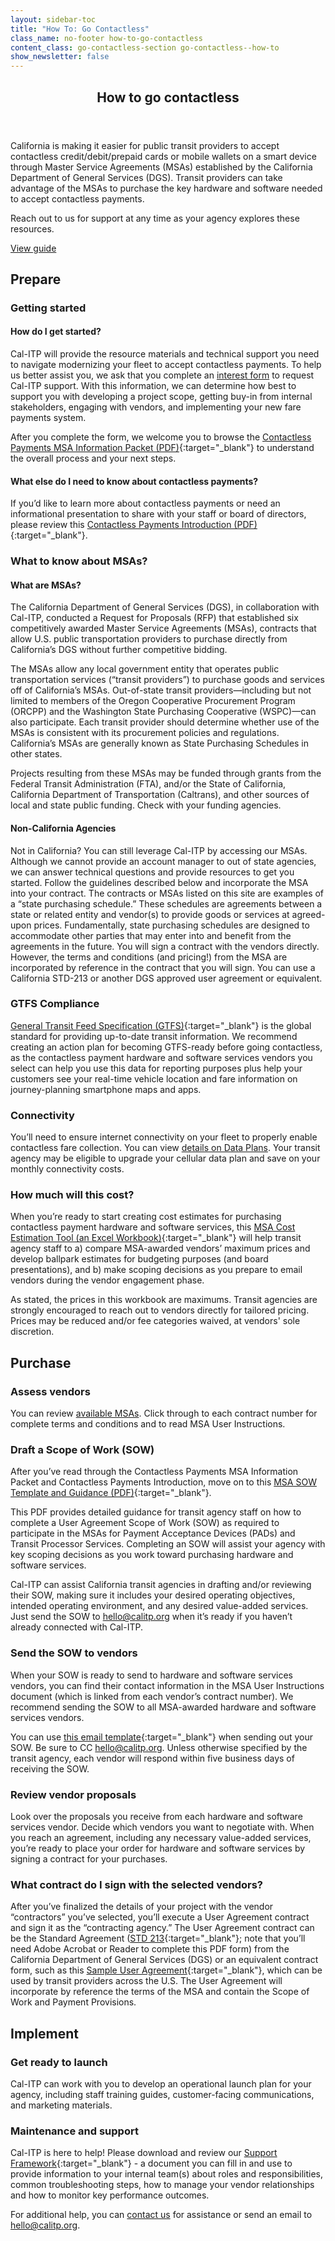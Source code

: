 ```yaml
---
layout: sidebar-toc
title: "How To: Go Contactless"
class_name: no-footer how-to-go-contactless
content_class: go-contactless-section go-contactless--how-to
show_newsletter: false
---
```


<section class="go-contactless-section bg-dark-blue">
  <div class="row justify-content-center">
    <div class="col-md-8">
      <header>
        <h1 class="page-header text-white">How to go contactless</h1>
      </header>
      <p class="text-white">
        California is making it easier for public transit providers to accept contactless credit/debit/prepaid cards or mobile
        wallets on a smart device through Master Service Agreements (MSAs) established by the California Department of General
        Services (DGS). Transit providers can take advantage of the MSAs to purchase the key hardware and software needed to
        accept contactless payments.
      </p>
      <p class="text-white">Reach out to us for support at any time as your agency explores these resources.</p>
      <div class="mx-auto text-center pt-4">
        <a class="btn btn-dark-blue-inverted" href="#toc-and-content">View guide</a>
      </div>
    </div>
  </div>
</section>

<!-- END_PREFACE -->

## Prepare

### Getting started

#### How do I get started?

Cal-ITP will provide the resource materials and technical support you need to navigate modernizing your fleet to accept contactless payments. To help us better assist you, we ask that you complete an [interest form](/contact) to request Cal-ITP support. With this information, we can determine how best to support you with developing a project scope, getting buy-in from internal stakeholders, engaging with vendors, and implementing your new fare payments system.

After you complete the form, we welcome you to browse the [Contactless Payments MSA Information Packet (PDF)](https://resources.calitp.org/mobility-marketplace/Contactless-Payments-MSA-Information-Packet.pdf){:target="_blank"} to understand the overall process and your next steps.

#### What else do I need to know about contactless payments?

If you’d like to learn more about contactless payments or need an informational presentation to share with your staff or board of directors, please review this [Contactless Payments Introduction (PDF)](https://resources.calitp.org/mobility-marketplace/Contactless-Payments-Introduction.pdf){:target="_blank"}.

### What to know about MSAs?

#### What are MSAs?

The California Department of General Services (DGS), in collaboration with Cal-ITP, conducted a Request for Proposals (RFP) that established six competitively awarded Master Service Agreements (MSAs), contracts that allow U.S. public transportation providers to purchase directly from California’s DGS without further competitive bidding.

The MSAs allow any local government entity that operates public transportation services (“transit providers”) to purchase goods and services off of California’s MSAs. Out-of-state transit providers—including but not limited to members of the Oregon Cooperative Procurement Program (ORCPP) and the Washington State Purchasing Cooperative (WSPC)—can also participate. Each transit provider should determine whether use of the MSAs is consistent with its procurement policies and regulations. California’s MSAs are generally known as State Purchasing Schedules in other states.

Projects resulting from these MSAs may be funded through grants from the Federal Transit Administration (FTA), and/or the State of California, California Department of Transportation (Caltrans), and other sources of local and state public funding. Check with your funding agencies.

#### Non-California Agencies

Not in California? You can still leverage Cal-ITP by accessing our MSAs. Although we cannot provide an account manager to out of state agencies, we can answer technical questions and provide resources to get you started. Follow the guidelines described below and incorporate the MSA into your contract. The contracts or MSAs listed on this site are examples of a “state purchasing schedule.” These schedules are agreements between a state or related entity and vendor(s) to provide goods or services at agreed-upon prices. Fundamentally, state purchasing schedules are designed to accommodate other parties that may enter into and benefit from the agreements in the future. You will sign a contract with the vendors directly. However, the terms and conditions (and pricing!) from the MSA are incorporated by reference in the contract that you will sign. You can use a California STD-213 or another DGS approved user agreement or equivalent.

### GTFS Compliance

[General Transit Feed Specification (GTFS)](https://dot.ca.gov/cal-itp/california-minimum-general-transit-feed-specification-gtfs-guidelines){:target="_blank"} is the global standard for providing up-to-date transit information. We recommend creating an action plan for becoming GTFS-ready before going contactless, as the contactless payment hardware and software services vendors you select can help you use this data for reporting purposes plus help your customers see your real-time vehicle location and fare information on journey-planning smartphone maps and apps.

### Connectivity

You’ll need to ensure internet connectivity on your fleet to properly enable contactless fare collection. You can view [details on Data Plans](/contracts/view?contracts-filter-product=Data%20Plans). Your transit agency may be eligible to upgrade your cellular data plan and save on your monthly connectivity costs.

### How much will this cost?

When you’re ready to start creating cost estimates for purchasing contactless payment hardware and software services, this [MSA Cost Estimation Tool (an Excel Workbook)](https://resources.calitp.org/mobility-marketplace/MSA-Cost-Estimation-Tool.xlsx){:target="_blank"} will help transit agency staff to a) compare MSA-awarded vendors’ maximum prices and develop ballpark estimates for budgeting purposes (and board presentations), and b) make scoping decisions as you prepare to email vendors during the vendor engagement phase.

As stated, the prices in this workbook are maximums. Transit agencies are strongly encouraged to reach out to vendors directly for tailored pricing. Prices may be reduced and/or fee categories waived, at vendors' sole discretion.

## Purchase

### Assess vendors

You can review [available MSAs](/contracts/). Click through to each contract number for complete terms and conditions and to read MSA User Instructions.

### Draft a Scope of Work (SOW)

After you’ve read through the Contactless Payments MSA Information Packet and Contactless Payments Introduction, move on to this [MSA SOW Template and Guidance (PDF)](https://resources.calitp.org/mobility-marketplace/MSA-SOW-Template-and-Guidance.pdf){:target="_blank"}.

This PDF provides detailed guidance for transit agency staff on how to complete a User Agreement Scope of Work (SOW) as required to participate in the MSAs for Payment Acceptance Devices (PADs) and Transit Processor Services. Completing an SOW will assist your agency with key scoping decisions as you work toward purchasing hardware and software services.

Cal-ITP can assist California transit agencies in drafting and/or reviewing their SOW, making sure it includes your desired operating objectives, intended operating environment, and any desired value-added services. Just send the SOW to [hello@calitp.org](mailto:hello@calitp.org) when it’s ready if you haven’t already connected with Cal-ITP.

### Send the SOW to vendors

When your SOW is ready to send to hardware and software services vendors, you can find their contact information in the MSA User Instructions document (which is linked from each vendor’s contract number). We recommend sending the SOW to all MSA-awarded hardware and software services vendors.

You can use [this email template](https://resources.calitp.org/mobility-marketplace/MSA_VendorContact_EmailTemplate.docx){:target="_blank"} when sending out your SOW. Be sure to CC [hello@calitp.org](mailto:hello@calitp.org). Unless otherwise specified by the transit agency, each vendor will respond within five business days of receiving the SOW.

### Review vendor proposals

Look over the proposals you receive from each hardware and software services vendor. Decide which vendors you want to negotiate with. When you reach an agreement, including any necessary value-added services, you’re ready to place your order for hardware and software services by signing a contract for your purchases.

### What contract do I sign with the selected vendors?

After you’ve finalized the details of your project with the vendor “contractors” you’ve selected, you’ll execute a User Agreement contract and sign it as the “contracting agency.” The User Agreement contract can be the Standard Agreement ([STD 213](https://www.documents.dgs.ca.gov/dgs/fmc/pdf/std213.pdf){:target="_blank"}; note that you’ll need Adobe Acrobat or Reader to complete this PDF form) from the California Department of General Services (DGS) or an equivalent contract form, such as this [Sample User Agreement](https://resources.calitp.org/mobility-marketplace/User-Agreement-Contract-Form_MSA%205-21-70-28.docx){:target="_blank"}, which can be used by transit providers across the U.S. The User Agreement will incorporate by reference the terms of the MSA and contain the Scope of Work and Payment Provisions.

## Implement

### Get ready to launch

Cal-ITP can work with you to develop an operational launch plan for your agency, including staff training guides, customer-facing communications, and marketing materials.

###  Maintenance and support

Cal-ITP is here to help! Please download and review our [Support Framework](https://docs.google.com/presentation/d/1J_4TvF5fhI73fE4xcGPQ6e6atehFyEIx/edit#slide=id.p1){:target="_blank"} - a document you can fill in and use to provide information to your internal team(s) about roles and responsibilities, common troubleshooting steps, how to manage your vendor relationships and how to monitor key performance outcomes.

For additional help, you can [contact us](/contact) for assistance or send an email to [hello@calitp.org](mailto:hello@calitp.org).
